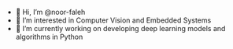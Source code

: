 - 👋 Hi, I’m @noor-faleh
- 👀 I’m interested in Computer Vision and Embedded Systems
- 🌱 I’m currently working on developing deep learning models and algorithms in Python
